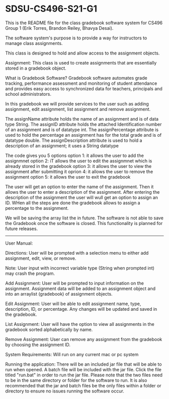 # SDSU-CS496-S21-G1
This is the README file for the class gradebook software system for CS496 Group 1 (Erik Torres, Brandon Reiley, Bhavya Desai).

The software system's purpose is to provide a way for instructors to manage class assignments.

 This class is designed to hold and allow access to the assignment objects.
 
Assignment: This class is used to create assignments that are essentially stored in a gradebook object.

What is Gradebook Software?
Gradebook software automates grade tracking, performance assessment and monitoring of student attendance and provides easy access to synchronized data for teachers, principals and school administrators.

In this gradebook we will provide services to the user such as adding assignment, edit assignment, list assignment and remove assignment.

The assignName attribute holds the name of an assignment and is of data type String. The assignID attribute holds the attached Identification number of an assignment and is of datatype int. The assignPercentage attribute is used to hold the percentage an assignment has for the total grade and is of datatype double. The assignDescription attribute is used to hold a description of an assignment; it uses a String datatype

The code gives you 5 options 
option 1: it allows the user to add the assignmnet
option 2: iT allows the user to edit the assignmnet which is already stored in the gradebook
option 3: it allows the user to view the assignment after submitting it 
oprion 4: it allows the user to remove the assignment 
option 5: it allows the user to exit the gradebook

The user will get an option to enter the name of the assignment. Then it allows the user to enter a description of the assignment.
After entering the description of the assignment the user will wull get an option to assign an ID. WHen all the steps are done the gradebook allows to assign a percentage to the assignment.

We will be saving the array list the in future. The software is not able to save the Gradebook once the software is closed. This functionality is planned for future releases. 

-----------------------------------------------------------------------------
User Manual:

Directions:
User will be prompted with a selection menu to either add assignment, edit, view, or remove. 

Note: User input with incorrect variable type (String when prompted int) may crash the program. 

Add Assignment:
User will be prompted to input information on the assignment.
Assignment data will be added to an assignment object and into an arraylist (gradebook) of assignment objects.

Edit Assignment:
User will be able to edit assignment name, type, description, ID, or percentage.
Any changes will be updated and saved in the gradebook.

List Assignment:
User will have the option to view all assignments in the gradebook sorted alphabetically by name.

Remove Assignment:
User can remove any assignment from the gradebook by choosing the assignment ID. 

System Requirements:
Will run on any current mac or pc system

Running the application: 
There will be an included jar file that will be able to run when opened. A batch file will be included with the jar file. Click the file titled "run.bat" in order to run the jar file. Please note that the two files need to be in the same directory or folder for the software to run. It is also recommended that the jar and batch files be the only files within a folder or directory to ensure no issues running the software occur. 
 
